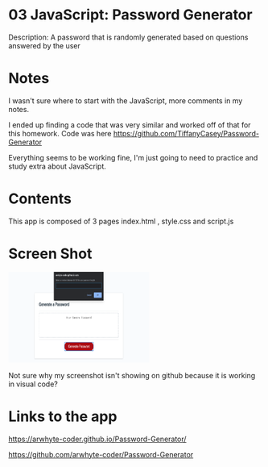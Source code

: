 # 03 JavaScript: Password Generator

Description: A password that is randomly generated based on questions answered by the user

# Notes

I wasn't sure where to start with the JavaScript, more comments in my notes. 

I ended up finding a code that was very similar and worked off of that for this homework. Code was here https://github.com/TiffanyCasey/Password-Generator

Everything seems to be working fine, I'm just going to need to practice and study extra about JavaScript.

# Contents

This app is composed of 3 pages index.html , style.css and script.js

# Screen Shot

<img src="assets/screeenshot.png" alt="Screen Shot" width="280px" height="180px">

Not sure why my screenshot isn't showing on github because it is working in visual code?

# Links to the app

 https://arwhyte-coder.github.io/Password-Generator/

 https://github.com/arwhyte-coder/Password-Generator